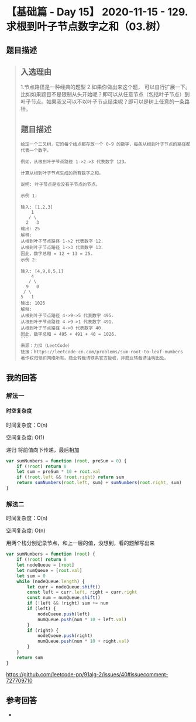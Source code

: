 # 【基础篇 - Day 15】 2020-11-15 - 129. 求根到叶子节点数字之和（03.树）

## 题目描述

> ## 入选理由
>
> 1.节点路径是一种经典的题型
> 2.如果你做出来这个题， 可以自行扩展一下。 比如如果题目不是限制从头开始呢？即可以从任意节点（包括叶子节点）到叶子节点。如果我又可以不以叶子节点结束呢？即可以是树上任意的一条路径。
>
> ## 题目描述
>
> ```
> 给定一个二叉树，它的每个结点都存放一个 0-9 的数字，每条从根到叶子节点的路径都代表一个数字。
> 
> 例如，从根到叶子节点路径 1->2->3 代表数字 123。
> 
> 计算从根到叶子节点生成的所有数字之和。
> 
> 说明: 叶子节点是指没有子节点的节点。
> 
> 示例 1:
> 
> 输入: [1,2,3]
>     1
>    / \
>   2   3
> 输出: 25
> 解释:
> 从根到叶子节点路径 1->2 代表数字 12.
> 从根到叶子节点路径 1->3 代表数字 13.
> 因此，数字总和 = 12 + 13 = 25.
> 示例 2:
> 
> 输入: [4,9,0,5,1]
>     4
>    / \
>   9   0
>  / \
> 5   1
> 输出: 1026
> 解释:
> 从根到叶子节点路径 4->9->5 代表数字 495.
> 从根到叶子节点路径 4->9->1 代表数字 491.
> 从根到叶子节点路径 4->0 代表数字 40.
> 因此，数字总和 = 495 + 491 + 40 = 1026.
> ​```
> 来源：力扣（LeetCode）
> 链接：https://leetcode-cn.com/problems/sum-root-to-leaf-numbers
> 著作权归领扣网络所有。商业转载请联系官方授权，非商业转载请注明出处。
> ```

## 我的回答

### 解法一

#### 时空复杂度

时间复杂度：O(n)

空间复杂度:   O(1)

递归 将前值向下传递，最后相加

```js
var sumNumbers = function (root, preSum = 0) {
    if (!root) return 0
    let sum = preSum * 10 + root.val
    if (!root.left && !root.right) return sum
    return sumNumbers(root.left, sum) + sumNumbers(root.right, sum)
}
```

### 解法二

时间复杂度：O(n)

空间复杂度:   O(n)

用两个栈分别记录节点，和上一层的值，没想到，看的题解写出来

```js
var sumNumbers = function (root) {
    if (!root) return 0
    let nodeQueue = [root]
    let numQueue = [root.val]
    let sum = 0
    while (nodeQueue.length) {
        let curr = nodeQueue.shift()
        const left = curr.left, right = curr.right
        const num = numQueue.shift()
        if (!left && !right) sum += num
        if (left) {
            nodeQueue.push(left)
            numQueue.push(num * 10 + left.val)
        }
        if (right) {
            nodeQueue.push(right)
            numQueue.push(num * 10 + right.val)
        }
    }
    return sum
}
```

https://github.com/leetcode-pp/91alg-2/issues/40#issuecomment-727709710

## 参考回答

- 
